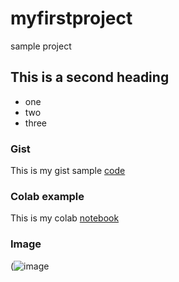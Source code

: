 # myfirstproject
sample project

## This is a second heading

* one
* two
* three

### Gist
This is my gist sample [code](https://gist.github.com/yared2022/182d492dd19fbbd77942ed18240c643a)

### Colab example
This is my colab [notebook](https://github.com/yared2022/myfirstproject/blob/main/SamplEx.ipynb)

### Image
(![image](https://user-images.githubusercontent.com/97039941/147973881-0a810728-642e-489a-b5bc-d07b4e342f59.png)
